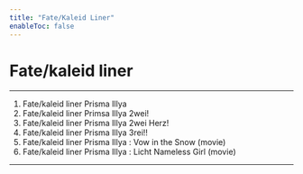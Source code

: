 ```yaml
---
title: "Fate/Kaleid Liner"
enableToc: false
---
```

# Fate/kaleid liner  
***

1. Fate/kaleid liner Prisma Illya 
2. Fate/kaleid liner Primsa Illya 2wei! 
3. Fate/kaleid liner Prisma Illya 2wei Herz! 
4. Fate/kaleid liner Prisma Illya 3rei!! 
5. Fate/kaleid liner Prisma Illya : Vow in the Snow (movie) 
6. Fate/kaleid liner Prisma Illya : Licht Nameless Girl (movie)

***